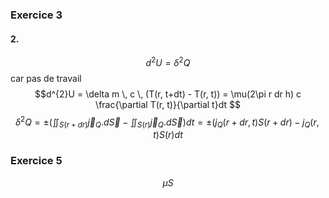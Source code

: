 ### Exercice 3
#### 2.
$$d^{2}U = \delta^{2} Q$$
car pas de travail
$$d^{2}U = \delta m \, c \, (T(r, t+dt) - T(r, t)) = \mu(2\pi r dr h) c \frac{\partial T(r, t)}{\partial t}dt $$
$$\delta^{2} Q = \pm \left(\iint_{S(r + dr)} \vec{j}_{Q}.d\vec{S} - \iint_{S(r)} \vec{j}_{Q}.d\vec{S} \right) dt=  \pm(j_{Q}(r+dr, t)S(r+dr) - j_{Q}(r, t)S(r)dt$$

### Exercice 5
$$\mu S$$
